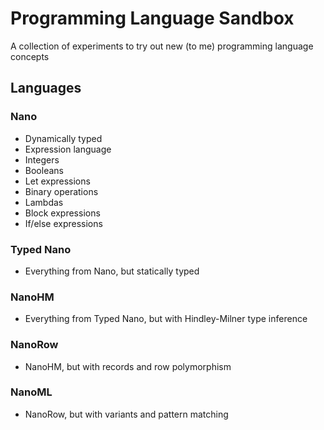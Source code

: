 # Programming Language Sandbox

A collection of experiments to try out new (to me) programming language concepts

## Languages

### Nano

- Dynamically typed
- Expression language
- Integers
- Booleans
- Let expressions
- Binary operations
- Lambdas
- Block expressions
- If/else expressions

### Typed Nano

- Everything from Nano, but statically typed

### NanoHM

- Everything from Typed Nano, but with Hindley-Milner type inference

### NanoRow

- NanoHM, but with records and row polymorphism

### NanoML

- NanoRow, but with variants and pattern matching
